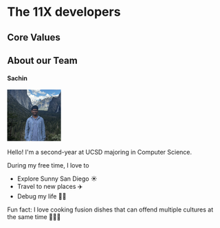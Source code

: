 # The 11X developers

## Core Values

## About our Team

#### Sachin
<img src="photos/sachin.jpg" width="125" height="120"><br>

Hello! I'm a second-year at UCSD majoring in Computer Science. 

During my free time, I love to
* Explore Sunny San Diego ☀
* Travel to new places ✈️
* Debug my life 👨‍💻

Fun fact: I love cooking fusion dishes that can offend multiple cultures at the same time 🥘👨‍🍳